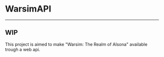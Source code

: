 # WarsimAPI
-----
## WIP

This project is aimed to make "Warsim: The Realm of Alsona" available trough a web api.